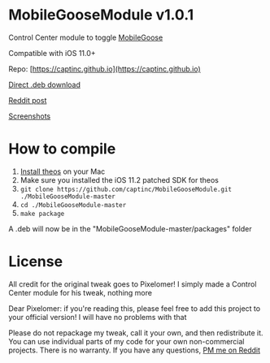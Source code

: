 # MobileGooseModule v1.0.1
Control Center module to toggle [MobileGoose](https://www.reddit.com/r/jailbreak/comments/f4wnp2/release_mobilegoose_an_annoying_goose_for_your)

Compatible with iOS 11.0+

Repo: [https://captinc.github.io](https://captinc.github.io)

[Direct .deb download](https://github.com/captinc/MobileGooseModule/releases/download/v1.0.1/com.captinc.mobilegoosemodule_1.0.1_iphoneos-arm.deb)

[Reddit post](https://www.reddit.com/r/jailbreak/comments/f62det/release_mobilegoosemodule_control_center_module)

[Screenshots](https://captinc.github.io/depictions/mobilegoosemodule/screenshots.html)

# How to compile
1. [Install theos](https://github.com/theos/theos/wiki/Installation-macOS) on your Mac
2. Make sure you installed the iOS 11.2 patched SDK for theos
3. `git clone https://github.com/captinc/MobileGooseModule.git ./MobileGooseModule-master`
4. `cd ./MobileGooseModule-master`
5. `make package`

A .deb will now be in the "MobileGooseModule-master/packages" folder

# License
All credit for the original tweak goes to Pixelomer! I simply made a Control Center module for his tweak, nothing more

Dear Pixelomer: if you're reading this, please feel free to add this project to your official version! I will have no problems with that

Please do not repackage my tweak, call it your own, and then redistribute it. You can use individual parts of my code for your own non-commercial projects. There is no warranty. If you have any questions, [PM me on Reddit](https://www.reddit.com/message/compose/?to=captinc37&subject=GitHub%20question)
